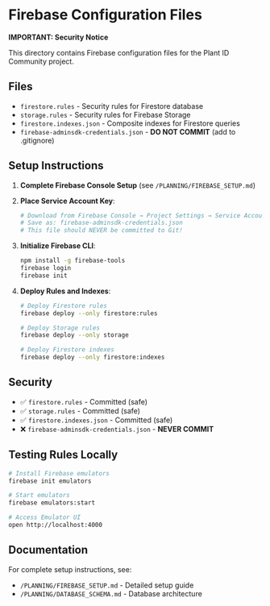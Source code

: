 # Firebase Configuration Files

**IMPORTANT: Security Notice**

This directory contains Firebase configuration files for the Plant ID Community project.

## Files

- `firestore.rules` - Security rules for Firestore database
- `storage.rules` - Security rules for Firebase Storage
- `firestore.indexes.json` - Composite indexes for Firestore queries
- `firebase-adminsdk-credentials.json` - **DO NOT COMMIT** (add to .gitignore)

## Setup Instructions

1. **Complete Firebase Console Setup** (see `/PLANNING/FIREBASE_SETUP.md`)

2. **Place Service Account Key**:
   ```bash
   # Download from Firebase Console → Project Settings → Service Accounts
   # Save as: firebase-adminsdk-credentials.json
   # This file should NEVER be committed to Git!
   ```

3. **Initialize Firebase CLI**:
   ```bash
   npm install -g firebase-tools
   firebase login
   firebase init
   ```

4. **Deploy Rules and Indexes**:
   ```bash
   # Deploy Firestore rules
   firebase deploy --only firestore:rules
   
   # Deploy Storage rules
   firebase deploy --only storage
   
   # Deploy Firestore indexes
   firebase deploy --only firestore:indexes
   ```

## Security

- ✅ `firestore.rules` - Committed (safe)
- ✅ `storage.rules` - Committed (safe)
- ✅ `firestore.indexes.json` - Committed (safe)
- ❌ `firebase-adminsdk-credentials.json` - **NEVER COMMIT**

## Testing Rules Locally

```bash
# Install Firebase emulators
firebase init emulators

# Start emulators
firebase emulators:start

# Access Emulator UI
open http://localhost:4000
```

## Documentation

For complete setup instructions, see:
- `/PLANNING/FIREBASE_SETUP.md` - Detailed setup guide
- `/PLANNING/DATABASE_SCHEMA.md` - Database architecture
